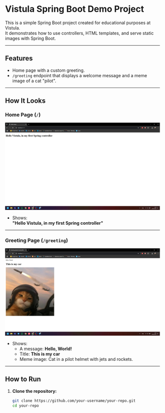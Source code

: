 # Vistula Spring Boot Demo Project

This is a simple Spring Boot project created for educational purposes at Vistula.  
It demonstrates how to use controllers, HTML templates, and serve static images with Spring Boot.

---

## Features

- Home page with a custom greeting.
- `/greeting` endpoint that displays a welcome message and a meme image of a cat "pilot".

---

## How It Looks

### Home Page (`/`)

![Home Page](screenshots/home.jpg)

- Shows:  
  **"Hello Vistula, in my first Spring controller"**

---

### Greeting Page (`/greeting`)

![Greeting Page](screenshots/greeting.jpg)

- Shows:
    - A message: **Hello, World!**
    - Title: **This is my car**
    - Meme image: Cat in a pilot helmet with jets and rockets.

---

## How to Run

1. **Clone the repository:**
   ```sh
   git clone https://github.com/your-username/your-repo.git
   cd your-repo
